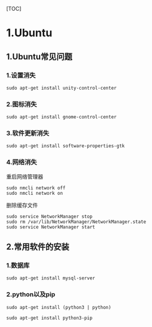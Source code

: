 [TOC]

# 1.Ubuntu

## 1.Ubuntu常见问题

### 1.设置消失

`sudo apt-get install unity-control-center`



### 2.图标消失

`sudo apt-get install gnome-control-center`



### 3.软件更新消失

`sudo apt-get install software-properties-gtk`



### 4.网络消失

重启网络管理器

```
sudo nmcli network off
sudo nmcli network on
```

删除缓存文件

```
sudo service NetworkManager stop 
sudo rm /var/lib/NetworkManager/NetworkManager.state 
sudo service NetworkManager start
```



## 2.常用软件的安装

### 1.数据库

`sudo apt-get install mysql-server`



### 2.python以及pip

`sudo apt-get install (python3 | python)`

`sudo apt-get install python3-pip`



